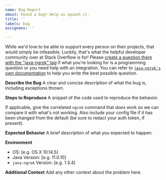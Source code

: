```yaml
---
name: Bug Report
about: Found a bug? Help us squash it.
title: ''
labels: bug
assignees: ''

---
```


While we'd love to be able to support every person on their projects, that would simply be infeasible. Luckily, that's what the helpful developer community over at Stack Overflow is for! Please [create a question there with the "java-ngrok" tag](https://stackoverflow.com/questions/ask?tags=java+java-ngrok+ngrok) if what you're looking for is a programming question or you need help with an integration. You can refer to [`java-ngrok's` own documentation](https://javadoc.io/doc/com.github.alexdlaird/java-ngrok) to help you write the best possible question.

**Describe the Bug**
A clear and concise description of what the bug is, including exceptions thrown.

**Steps to Reproduce**
A snippet of the code used to reproduce the behavior.

If applicable, give the correlated `ngrok` command that _does_ work so we can compare it with what's not working. Also include your config file if it has been changed from the default (be sure to redact your auth token, if present).

**Expected Behavior**
A brief description of what you expected to happen.

**Environment**
- OS: [e.g. OS X 10.14.5]
- Java Version: [e.g. 11.0.10]
- `java-ngrok` Version: [e.g. 1.3.4]

**Additional Context**
Add any other context about the problem here.
